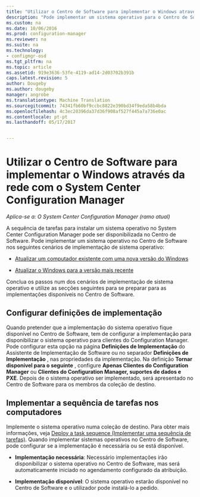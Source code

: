 ```yaml
---
title: "Utilizar o Centro de Software para implementar o Windows através da rede | Documentos do Microsoft"
description: "Pode implementar um sistema operativo para o Centro de Software para atualizar um computador existente com uma nova versão do Windows ou para atualizar o Windows para a versão mais recente."
ms.custom: na
ms.date: 10/06/2016
ms.prod: configuration-manager
ms.reviewer: na
ms.suite: na
ms.technology:
- configmgr-osd
ms.tgt_pltfrm: na
ms.topic: article
ms.assetid: 919e3636-53fe-4119-ad14-2d03702b391b
caps.latest.revision: 5
author: Dougeby
ms.author: dougeby
manager: angrobe
ms.translationtype: Machine Translation
ms.sourcegitcommit: 74341fb60bf9ccbc8822e390bd34f9eda58b4bda
ms.openlocfilehash: 4c3ec20396da37d36f908af527f445a7a736e0ac
ms.contentlocale: pt-pt
ms.lasthandoff: 05/17/2017


---
```

# <a name="use-software-center-to-deploy-windows-over-the-network-with-system-center-configuration-manager"></a>Utilizar o Centro de Software para implementar o Windows através da rede com o System Center Configuration Manager

*Aplica-se a: O System Center Configuration Manager (ramo atual)*

A sequência de tarefas para instalar um sistema operativo no System Center Configuration Manager pode ser disponibilizada no Centro de Software. Pode implementar um sistema operativo no Centro de Software nos seguintes cenários de implementação de sistema operativo:  

-   [Atualizar um computador existente com uma nova versão do Windows](refresh-an-existing-computer-with-a-new-version-of-windows.md)  

-   [Atualizar o Windows para a versão mais recente](upgrade-windows-to-the-latest-version.md)  

 Conclua os passos num dos cenários de implementação de sistema operativo e utilize as secções seguintes para se preparar para as implementações disponíveis no Centro de Software.  

## <a name="configure-deployment-settings"></a>Configurar definições de implementação  
 Quando pretender que a implementação do sistema operativo fique disponível no Centro de Software, tem de configurar a implementação para disponibilizar o sistema operativo para clientes do Configuration Manager. Pode configurar esta opção na página **Definições de Implementação** do Assistente de Implementação de Software ou no separador **Definições de Implementação** , nas propriedades da implementação.  Na definição **Tornar disponível para o seguinte** , configure **Apenas Clientes do Configuration Manager** ou **Clientes do Configuration Manager, suportes de dados e PXE**. Depois de o sistema operativo ser implementado, será apresentado no Centro de Software para os membros da coleção de destino.  

##  <a name="BKMK_Deploy"></a> Implementar a sequência de tarefas nos computadores  
 Implemente o sistema operativo numa coleção de destino. Para obter mais informações, veja [Deploy a task sequence (Implementar uma sequência de tarefas)](manage-task-sequences-to-automate-tasks.md#BKMK_DeployTS). Quando implementar sistemas operativos no Centro de Software, pode configurar se a implementação é necessária ou se está disponível.  

-   **Implementação necessária**: Necessário implementações irão disponibilizar o sistema operativo no Centro de Software, mas será automaticamente iniciado no agendamento configurado da atribuição.  

-   **Implementação disponível**: O sistema operativo estarão disponível no Centro de Software e o utilizador pode instalá-lo a pedido.  

